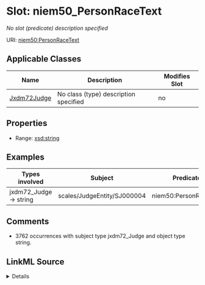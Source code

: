 

# Slot: niem50_PersonRaceText


_No slot (predicate) description specified_





URI: [niem50:PersonRaceText](http://release.niem.gov/niem/niem-core/5.0/PersonRaceText)



<!-- no inheritance hierarchy -->





## Applicable Classes

| Name | Description | Modifies Slot |
| --- | --- | --- |
| [Jxdm72Judge](../classes/Jxdm72Judge.md) | No class (type) description specified |  no  |







## Properties

* Range: [xsd:string](http://www.w3.org/2001/XMLSchema#string)






## Examples

| Types involved | Subject | Predicate | Object |
| --- | --- | --- | --- |
| jxdm72_Judge → string | scales/JudgeEntity/SJ000004 | niem50:PersonRaceText | White |


## Comments

* 3762 occurrences with subject type jxdm72_Judge and object type string.



## LinkML Source

<details>

```yaml
name: niem50_PersonRaceText
description: No slot (predicate) description specified
comments:
- 3762 occurrences with subject type jxdm72_Judge and object type string.
examples:
- description: jxdm72_Judge → string
  object:
    example_object: White
    example_object_type: string
    example_predicate: niem50:PersonRaceText
    example_subject: scales/JudgeEntity/SJ000004
    example_subject_type: jxdm72_Judge
from_schema: scales-kg-new
rank: 1000
slot_uri: niem50:PersonRaceText
alias: niem50_PersonRaceText
domain_of:
- jxdm72_Judge
range: string

```
</details>